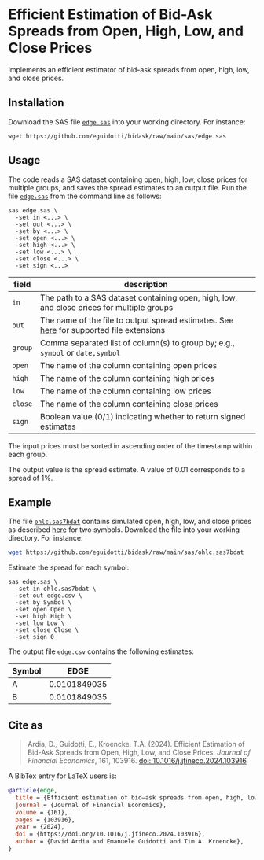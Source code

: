 # Efficient Estimation of Bid-Ask Spreads from Open, High, Low, and Close Prices

Implements an efficient estimator of bid-ask spreads from open, high, low, and close prices.

## Installation

Download the SAS file [`edge.sas`](https://github.com/eguidotti/bidask/tree/main/sas/edge.sas) into your working directory. For instance:

```shell
wget https://github.com/eguidotti/bidask/raw/main/sas/edge.sas
```

## Usage

The code reads a SAS dataset containing open, high, low, close prices for multiple groups, and saves the spread estimates to an output file. Run the file [`edge.sas`](https://github.com/eguidotti/bidask/tree/main/sas/edge.sas) from the command line as follows:

```SAS
sas edge.sas \
  -set in <...> \
  -set out <...> \
  -set by <...> \
  -set open <...> \
  -set high <...> \
  -set low <...> \
  -set close <...> \
  -set sign <...>
```

| field   | description                                                  |
| ------- | ------------------------------------------------------------ |
| `in`    | The path to a SAS dataset containing open, high, low, and close prices for multiple groups |
| `out`   | The name of the file to output spread estimates. See [here](https://documentation.sas.com/doc/en/pgmsascdc/9.4_3.5/acpcref/p1d0tocg3njhmfn1d4ld2covlwm0.htm) for supported file extensions |
| `group` | Comma separated list of column(s) to group by; e.g., `symbol` or `date,symbol` |
| `open`  | The name of the column containing open prices                |
| `high`  | The name of the column containing high prices                |
| `low`   | The name of the column containing low prices                 |
| `close` | The name of the column containing close prices               |
| `sign`  | Boolean value (0/1) indicating whether to return signed estimates |

The input prices must be sorted in ascending order of the timestamp within each group. 

The output value is the spread estimate. A value of 0.01 corresponds to a spread of 1%.

## Example

The file [`ohlc.sas7bdat`](ohlc.sas7bdat) contains simulated open, high, low, and close prices as described [here](https://github.com/eguidotti/bidask/tree/main/pseudocode) for two symbols. Download the file into your working directory. For instance:

```bash
wget https://github.com/eguidotti/bidask/raw/main/sas/ohlc.sas7bdat
```

Estimate the spread for each symbol:

```SAS
sas edge.sas \
  -set in ohlc.sas7bdat \
  -set out edge.csv \
  -set by Symbol \
  -set open Open \
  -set high High \
  -set low Low \
  -set close Close \
  -set sign 0
```

The output file `edge.csv` contains the following estimates:

| Symbol | EDGE         |
| ------ | ------------ |
| A      | 0.0101849035 |
| B      | 0.0101849035 |

## Cite as

> Ardia, D., Guidotti, E., Kroencke, T.A. (2024). Efficient Estimation of Bid-Ask Spreads from Open, High, Low, and Close Prices. *Journal of Financial Economics*, 161, 103916. [doi: 10.1016/j.jfineco.2024.103916](https://doi.org/10.1016/j.jfineco.2024.103916)

A BibTex  entry for LaTeX users is:

```bibtex
@article{edge,
  title = {Efficient estimation of bid–ask spreads from open, high, low, and close prices},
  journal = {Journal of Financial Economics},
  volume = {161},
  pages = {103916},
  year = {2024},
  doi = {https://doi.org/10.1016/j.jfineco.2024.103916},
  author = {David Ardia and Emanuele Guidotti and Tim A. Kroencke},
}
```


